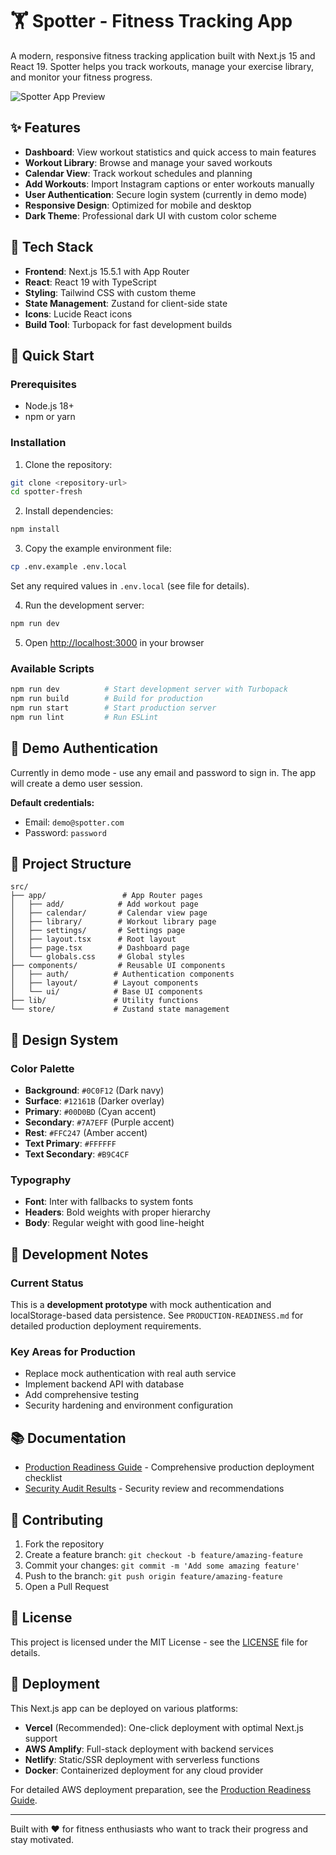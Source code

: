# 🏋️ Spotter - Fitness Tracking App

A modern, responsive fitness tracking application built with Next.js 15 and React 19. Spotter helps you track workouts, manage your exercise library, and monitor your fitness progress.

![Spotter App Preview](public/preview.png)

## ✨ Features

- **Dashboard**: View workout statistics and quick access to main features
- **Workout Library**: Browse and manage your saved workouts
- **Calendar View**: Track workout schedules and planning
- **Add Workouts**: Import Instagram captions or enter workouts manually
- **User Authentication**: Secure login system (currently in demo mode)
- **Responsive Design**: Optimized for mobile and desktop
- **Dark Theme**: Professional dark UI with custom color scheme

## 🚀 Tech Stack

- **Frontend**: Next.js 15.5.1 with App Router
- **React**: React 19 with TypeScript
- **Styling**: Tailwind CSS with custom theme
- **State Management**: Zustand for client-side state
- **Icons**: Lucide React icons
- **Build Tool**: Turbopack for fast development builds

## 🏃 Quick Start

### Prerequisites
- Node.js 18+ 
- npm or yarn

### Installation

1. Clone the repository:
```bash
git clone <repository-url>
cd spotter-fresh
```

2. Install dependencies:
```bash
npm install
```
3. Copy the example environment file:
```bash
cp .env.example .env.local
```

   Set any required values in `.env.local` (see file for details).

4. Run the development server:
```bash
npm run dev
```

5. Open [http://localhost:3000](http://localhost:3000) in your browser

### Available Scripts

```bash
npm run dev          # Start development server with Turbopack
npm run build        # Build for production
npm run start        # Start production server
npm run lint         # Run ESLint
```

## 🔐 Demo Authentication

Currently in demo mode - use any email and password to sign in. The app will create a demo user session.

**Default credentials:**
- Email: `demo@spotter.com`
- Password: `password`

## 📁 Project Structure

```
src/
├── app/                 # App Router pages
│   ├── add/            # Add workout page
│   ├── calendar/       # Calendar view page
│   ├── library/        # Workout library page
│   ├── settings/       # Settings page
│   ├── layout.tsx      # Root layout
│   ├── page.tsx        # Dashboard page
│   └── globals.css     # Global styles
├── components/         # Reusable UI components
│   ├── auth/          # Authentication components
│   ├── layout/        # Layout components
│   └── ui/            # Base UI components
├── lib/               # Utility functions
└── store/             # Zustand state management
```

## 🎨 Design System

### Color Palette
- **Background**: `#0C0F12` (Dark navy)
- **Surface**: `#12161B` (Darker overlay)
- **Primary**: `#00D0BD` (Cyan accent)
- **Secondary**: `#7A7EFF` (Purple accent)
- **Rest**: `#FFC247` (Amber accent)
- **Text Primary**: `#FFFFFF`
- **Text Secondary**: `#B9C4CF`

### Typography
- **Font**: Inter with fallbacks to system fonts
- **Headers**: Bold weights with proper hierarchy
- **Body**: Regular weight with good line-height

## 🔧 Development Notes

### Current Status
This is a **development prototype** with mock authentication and localStorage-based data persistence. See `PRODUCTION-READINESS.md` for detailed production deployment requirements.

### Key Areas for Production
- Replace mock authentication with real auth service
- Implement backend API with database
- Add comprehensive testing
- Security hardening and environment configuration

## 📚 Documentation

- [Production Readiness Guide](PRODUCTION-READINESS.md) - Comprehensive production deployment checklist
- [Security Audit Results](PRODUCTION-READINESS.md#security-audit-results) - Security review and recommendations

## 🤝 Contributing

1. Fork the repository
2. Create a feature branch: `git checkout -b feature/amazing-feature`
3. Commit your changes: `git commit -m 'Add some amazing feature'`
4. Push to the branch: `git push origin feature/amazing-feature`
5. Open a Pull Request

## 📄 License

This project is licensed under the MIT License - see the [LICENSE](LICENSE) file for details.

## 🚀 Deployment

This Next.js app can be deployed on various platforms:

- **Vercel** (Recommended): One-click deployment with optimal Next.js support
- **AWS Amplify**: Full-stack deployment with backend services
- **Netlify**: Static/SSR deployment with serverless functions
- **Docker**: Containerized deployment for any cloud provider

For detailed AWS deployment preparation, see the [Production Readiness Guide](PRODUCTION-READINESS.md).

---

Built with ❤️ for fitness enthusiasts who want to track their progress and stay motivated.
